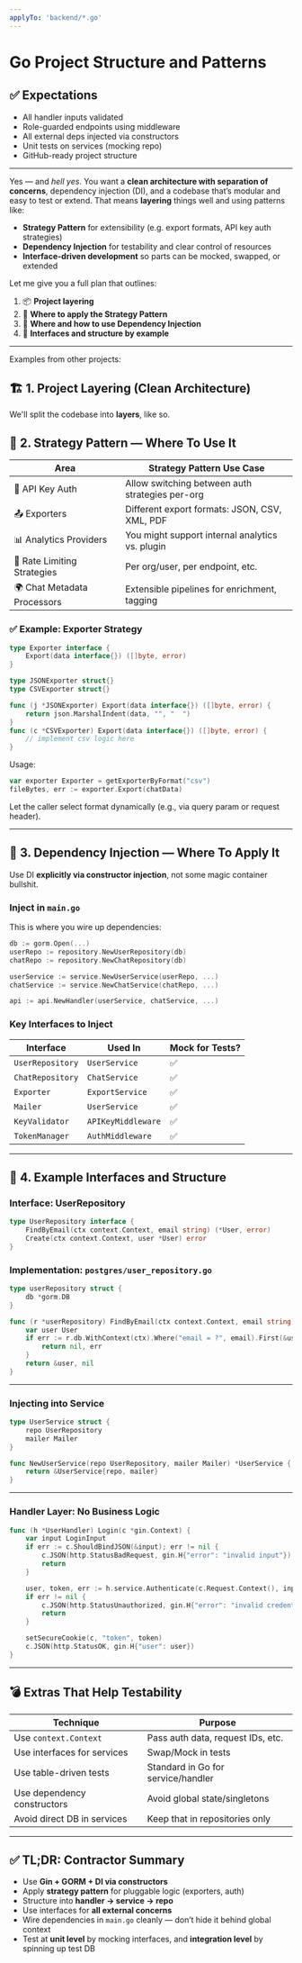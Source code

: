 ```yaml
---
applyTo: 'backend/*.go'
---
```


# Go Project Structure and Patterns

## ✅ Expectations

- All handler inputs validated
- Role-guarded endpoints using middleware
- All external deps injected via constructors
- Unit tests on services (mocking repo)
- GitHub-ready project structure

---

Yes — and _hell yes_. You want a **clean architecture with separation of concerns**, dependency injection (DI), and a codebase that’s modular and easy to test or extend. That means **layering** things well and using patterns like:

- **Strategy Pattern** for extensibility (e.g. export formats, API key auth strategies)
- **Dependency Injection** for testability and clear control of resources
- **Interface-driven development** so parts can be mocked, swapped, or extended

Let me give you a full plan that outlines:

1. 📦 **Project layering**
2. 🔄 **Where to apply the Strategy Pattern**
3. 🧪 **Where and how to use Dependency Injection**
4. 🧱 **Interfaces and structure by example**

---

Examples from other projects:

## 🏗️ 1. Project Layering (Clean Architecture)

We'll split the codebase into **layers**, like so.

## 🔄 2. Strategy Pattern — Where To Use It

| Area                        | Strategy Pattern Use Case                       |
| --------------------------- | ----------------------------------------------- |
| 🔑 API Key Auth             | Allow switching between auth strategies per-org |
| 📤 Exporters                | Different export formats: JSON, CSV, XML, PDF   |
| 📊 Analytics Providers      | You might support internal analytics vs. plugin |
| 🔁 Rate Limiting Strategies | Per org/user, per endpoint, etc.                |
| 🌍 Chat Metadata Processors | Extensible pipelines for enrichment, tagging    |

### ✅ Example: Exporter Strategy

```go
type Exporter interface {
    Export(data interface{}) ([]byte, error)
}

type JSONExporter struct{}
type CSVExporter struct{}

func (j *JSONExporter) Export(data interface{}) ([]byte, error) {
    return json.MarshalIndent(data, "", "  ")
}
func (c *CSVExporter) Export(data interface{}) ([]byte, error) {
    // implement csv logic here
}
```

Usage:

```go
var exporter Exporter = getExporterByFormat("csv")
fileBytes, err := exporter.Export(chatData)
```

Let the caller select format dynamically (e.g., via query param or request header).

---

## 🧪 3. Dependency Injection — Where To Apply It

Use DI **explicitly via constructor injection**, not some magic container bullshit.

### Inject in `main.go`

This is where you wire up dependencies:

```go
db := gorm.Open(...)
userRepo := repository.NewUserRepository(db)
chatRepo := repository.NewChatRepository(db)

userService := service.NewUserService(userRepo, ...)
chatService := service.NewChatService(chatRepo, ...)

api := api.NewHandler(userService, chatService, ...)
```

### Key Interfaces to Inject

| Interface        | Used In            | Mock for Tests? |
| ---------------- | ------------------ | --------------- |
| `UserRepository` | `UserService`      | ✅              |
| `ChatRepository` | `ChatService`      | ✅              |
| `Exporter`       | `ExportService`    | ✅              |
| `Mailer`         | `UserService`      | ✅              |
| `KeyValidator`   | `APIKeyMiddleware` | ✅              |
| `TokenManager`   | `AuthMiddleware`   | ✅              |

---

## 🧱 4. Example Interfaces and Structure

### Interface: UserRepository

```go
type UserRepository interface {
    FindByEmail(ctx context.Context, email string) (*User, error)
    Create(ctx context.Context, user *User) error
}
```

### Implementation: `postgres/user_repository.go`

```go
type userRepository struct {
    db *gorm.DB
}

func (r *userRepository) FindByEmail(ctx context.Context, email string) (*User, error) {
    var user User
    if err := r.db.WithContext(ctx).Where("email = ?", email).First(&user).Error; err != nil {
        return nil, err
    }
    return &user, nil
}
```

---

### Injecting into Service

```go
type UserService struct {
    repo UserRepository
    mailer Mailer
}

func NewUserService(repo UserRepository, mailer Mailer) *UserService {
    return &UserService{repo, mailer}
}
```

---

### Handler Layer: No Business Logic

```go
func (h *UserHandler) Login(c *gin.Context) {
    var input LoginInput
    if err := c.ShouldBindJSON(&input); err != nil {
        c.JSON(http.StatusBadRequest, gin.H{"error": "invalid input"})
        return
    }

    user, token, err := h.service.Authenticate(c.Request.Context(), input.Email, input.Password)
    if err != nil {
        c.JSON(http.StatusUnauthorized, gin.H{"error": "invalid credentials"})
        return
    }

    setSecureCookie(c, "token", token)
    c.JSON(http.StatusOK, gin.H{"user": user})
}
```

---

## 💣 Extras That Help Testability

| Technique                   | Purpose                            |
| --------------------------- | ---------------------------------- |
| Use `context.Context`       | Pass auth data, request IDs, etc.  |
| Use interfaces for services | Swap/Mock in tests                 |
| Use table-driven tests      | Standard in Go for service/handler |
| Use dependency constructors | Avoid global state/singletons      |
| Avoid direct DB in services | Keep that in repositories only     |

---

## ✅ TL;DR: Contractor Summary

- Use **Gin + GORM + DI via constructors**
- Apply **strategy pattern** for pluggable logic (exporters, auth)
- Structure into **handler → service → repo**
- Use interfaces for **all external concerns**
- Wire dependencies in `main.go` cleanly — don’t hide it behind global context
- Test at **unit level** by mocking interfaces, and **integration level** by spinning up test DB
